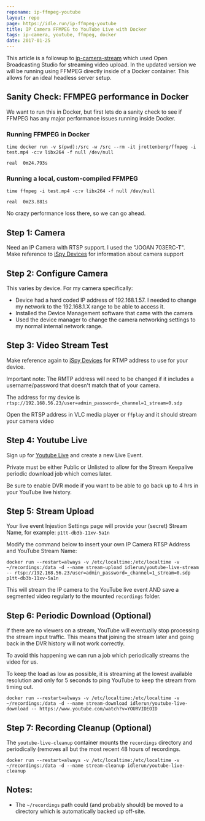 ```yaml
---
reponame: ip-ffmpeg-youtube
layout: repo
page: https://idle.run/ip-ffmpeg-youtube
title: IP Camera FFMPEG to YouTube Live with Docker
tags: ip-camera, youtube, ffmpeg, docker
date: 2017-01-25
---
```


This article is a followup to [ip-camera-stream](https://idle.run/ip-camera-stream) which used Open Broadcasting Studio for streaming video upload. In the updated version we will be running using FFMPEG directly inside of a Docker container. This allows for an ideal headless server setup.


## Sanity Check: FFMPEG performance in Docker

We want to run this in Docker, but first lets do a sanity check to see if FFMPEG has any major performance issues running inside Docker.

### Running FFMPEG in Docker

```
time docker run -v $(pwd):/src -w /src --rm -it jrottenberg/ffmpeg -i test.mp4 -c:v libx264 -f null /dev/null
```

```
real  0m24.793s
```

### Running a local, custom-compiled FFMPEG

```
time ffmpeg -i test.mp4 -c:v libx264 -f null /dev/null
```

```
real  0m23.881s
```

No crazy performance loss there, so we can go ahead.



## Step 1: Camera
Need an IP Camera with RTSP support. I used the "JOOAN 703ERC-T".
Make reference to [iSpy Devices](https://www.ispyconnect.com/sources.aspx) for information about camera support


## Step 2: Configure Camera
This varies by device. For my camera specifically:

- Device had a hard coded IP address of 192.168.1.57. I needed to change my network to the 192.168.1.X range to be able to access it.
- Installed the Device Management software that came with the camera
- Used the device manager to change the camera networking settings to my normal internal network range.


## Step 3: Video Stream Test

Make reference again to [iSpy Devices](https://www.ispyconnect.com/sources.aspx) for RTMP address to use for your device.

Important note: The RMTP address will need to be changed if it includes a username/password that doesn't match that of your camera.

The address for my device is `rtsp://192.168.56.23/user=admin_password=_channel=1_stream=0.sdp`

Open the RTSP address in VLC media player or `ffplay` and it should stream your camera video


## Step 4: Youtube Live
Sign up for [Youtube Live](https://www.youtube.com/live_dashboard) and create a new Live Event.

Private must be either Public or Unlisted to allow for the Stream Keepalive periodic download job which comes later.

Be sure to enable DVR mode if you want to be able to go back up to 4 hrs in your YouTube live history.


## Step 5: Stream Upload

Your live event Injestion Settings page will provide your (secret) Stream Name, for example: `p1tt-db3b-11xv-5a1n`

Modify the command below to insert your own IP Camera RTSP Address and YouTube Stream Name:

```
docker run --restart=always -v /etc/localtime:/etc/localtime -v ~/recordings:/data -d --name stream-upload idlerun/youtube-live-stream -- rtsp://192.168.56.23/user=admin_password=_channel=1_stream=0.sdp p1tt-db3b-11xv-5a1n
```

This will stream the IP camera to the YouTube live event AND save a segmented video regularly to the mounted `recordings` folder.


## Step 6: Periodic Download (Optional)

If there are no viewers on a stream, YouTube will eventually stop processing the stream input traffic. This means that joining the stream later and going back in the DVR history will not work correctly.

To avoid this happening we can run a job which periodically streams the video for us.

To keep the load as low as possible, it is streaming at the lowest available resolution and only for 5 seconds to ping YouTube to keep the stream from timing out.

```
docker run --restart=always -v /etc/localtime:/etc/localtime -v ~/recordings:/data -d --name stream-download idlerun/youtube-live-download -- https://www.youtube.com/watch?v=YOURVIDEOID
```


## Step 7: Recording Cleanup (Optional)

The `youtube-live-cleanup` container mounts the `recordings` directory and periodically (removes all but the most recent 48 hours of recordings.

```
docker run --restart=always -v /etc/localtime:/etc/localtime -v ~/recordings:/data -d --name stream-cleanup idlerun/youtube-live-cleanup
```

## Notes:
- The `~/recordings` path could (and probably should) be moved to a directory which is automatically backed up off-site.
